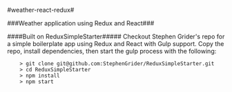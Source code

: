 #weather-react-redux#

###Weather application using Redux and React###

####Built on ReduxSimpleStarter#####
Checkout Stephen Grider's repo for a simple boilerplate app using Redux and React with Gulp support. Copy the repo, install dependencies, then start the gulp process with the following:

```
	> git clone git@github.com:StephenGrider/ReduxSimpleStarter.git
	> cd ReduxSimpleStarter
	> npm install
	> npm start
```
